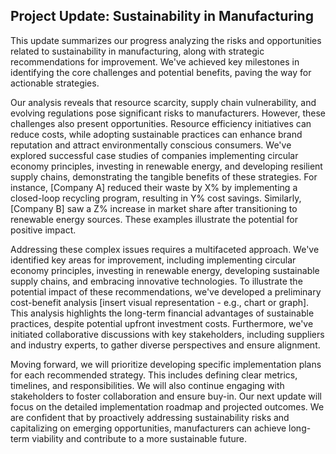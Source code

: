 ## Project Update: Sustainability in Manufacturing

This update summarizes our progress analyzing the risks and opportunities related to sustainability in manufacturing, along with strategic recommendations for improvement. We've achieved key milestones in identifying the core challenges and potential benefits, paving the way for actionable strategies.

Our analysis reveals that resource scarcity, supply chain vulnerability, and evolving regulations pose significant risks to manufacturers.  However, these challenges also present opportunities.  Resource efficiency initiatives can reduce costs, while adopting sustainable practices can enhance brand reputation and attract environmentally conscious consumers.  We've explored successful case studies of companies implementing circular economy principles, investing in renewable energy, and developing resilient supply chains, demonstrating the tangible benefits of these strategies.  For instance, [Company A] reduced their waste by X% by implementing a closed-loop recycling program, resulting in Y% cost savings.  Similarly, [Company B] saw a Z% increase in market share after transitioning to renewable energy sources.  These examples illustrate the potential for positive impact.

Addressing these complex issues requires a multifaceted approach. We've identified key areas for improvement, including implementing circular economy principles, investing in renewable energy, developing sustainable supply chains, and embracing innovative technologies.  To illustrate the potential impact of these recommendations, we've developed a preliminary cost-benefit analysis [insert visual representation - e.g., chart or graph].  This analysis highlights the long-term financial advantages of sustainable practices, despite potential upfront investment costs.  Furthermore, we've initiated collaborative discussions with key stakeholders, including suppliers and industry experts, to gather diverse perspectives and ensure alignment.

Moving forward, we will prioritize developing specific implementation plans for each recommended strategy. This includes defining clear metrics, timelines, and responsibilities. We will also continue engaging with stakeholders to foster collaboration and ensure buy-in.  Our next update will focus on the detailed implementation roadmap and projected outcomes.  We are confident that by proactively addressing sustainability risks and capitalizing on emerging opportunities, manufacturers can achieve long-term viability and contribute to a more sustainable future.